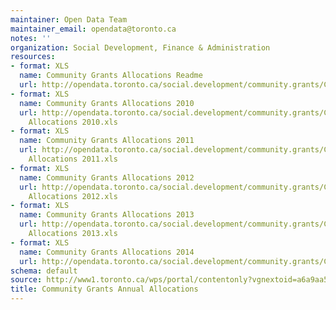 ```yaml
---
maintainer: Open Data Team
maintainer_email: opendata@toronto.ca
notes: ''
organization: Social Development, Finance & Administration
resources:
- format: XLS
  name: Community Grants Allocations Readme
  url: http://opendata.toronto.ca/social.development/community.grants/CommunityGrantsReadMe.xls
- format: XLS
  name: Community Grants Allocations 2010
  url: http://opendata.toronto.ca/social.development/community.grants/Community Grants
    Allocations 2010.xls
- format: XLS
  name: Community Grants Allocations 2011
  url: http://opendata.toronto.ca/social.development/community.grants/Community Grants
    Allocations 2011.xls
- format: XLS
  name: Community Grants Allocations 2012
  url: http://opendata.toronto.ca/social.development/community.grants/Community Grants
    Allocations 2012.xls
- format: XLS
  name: Community Grants Allocations 2013
  url: http://opendata.toronto.ca/social.development/community.grants/Community Grants
    Allocations 2013.xls
- format: XLS
  name: Community Grants Allocations 2014
  url: http://opendata.toronto.ca/social.development/community.grants/Community%20Grants%20Allocations%202014.xls
schema: default
source: http://www1.toronto.ca/wps/portal/contentonly?vgnextoid=a6a9aa572acd5410VgnVCM10000071d60f89RCRD&vgnextchannel=1a66e03bb8d1e310VgnVCM10000071d60f89RCRD
title: Community Grants Annual Allocations
---
```

